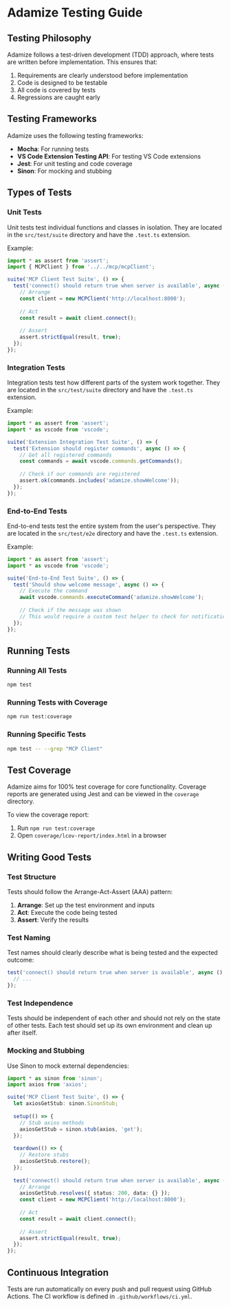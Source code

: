 # Adamize Testing Guide

## Testing Philosophy

Adamize follows a test-driven development (TDD) approach, where tests are written before implementation. This ensures that:

1. Requirements are clearly understood before implementation
2. Code is designed to be testable
3. All code is covered by tests
4. Regressions are caught early

## Testing Frameworks

Adamize uses the following testing frameworks:

- **Mocha**: For running tests
- **VS Code Extension Testing API**: For testing VS Code extensions
- **Jest**: For unit testing and code coverage
- **Sinon**: For mocking and stubbing

## Types of Tests

### Unit Tests

Unit tests test individual functions and classes in isolation. They are located in the `src/test/suite` directory and have the `.test.ts` extension.

Example:

```typescript
import * as assert from 'assert';
import { MCPClient } from '../../mcp/mcpClient';

suite('MCP Client Test Suite', () => {
  test('connect() should return true when server is available', async () => {
    // Arrange
    const client = new MCPClient('http://localhost:8000');
    
    // Act
    const result = await client.connect();
    
    // Assert
    assert.strictEqual(result, true);
  });
});
```

### Integration Tests

Integration tests test how different parts of the system work together. They are located in the `src/test/suite` directory and have the `.test.ts` extension.

Example:

```typescript
import * as assert from 'assert';
import * as vscode from 'vscode';

suite('Extension Integration Test Suite', () => {
  test('Extension should register commands', async () => {
    // Get all registered commands
    const commands = await vscode.commands.getCommands();
    
    // Check if our commands are registered
    assert.ok(commands.includes('adamize.showWelcome'));
  });
});
```

### End-to-End Tests

End-to-end tests test the entire system from the user's perspective. They are located in the `src/test/e2e` directory and have the `.test.ts` extension.

Example:

```typescript
import * as assert from 'assert';
import * as vscode from 'vscode';

suite('End-to-End Test Suite', () => {
  test('Should show welcome message', async () => {
    // Execute the command
    await vscode.commands.executeCommand('adamize.showWelcome');
    
    // Check if the message was shown
    // This would require a custom test helper to check for notifications
  });
});
```

## Running Tests

### Running All Tests

```bash
npm test
```

### Running Tests with Coverage

```bash
npm run test:coverage
```

### Running Specific Tests

```bash
npm test -- --grep "MCP Client"
```

## Test Coverage

Adamize aims for 100% test coverage for core functionality. Coverage reports are generated using Jest and can be viewed in the `coverage` directory.

To view the coverage report:

1. Run `npm run test:coverage`
2. Open `coverage/lcov-report/index.html` in a browser

## Writing Good Tests

### Test Structure

Tests should follow the Arrange-Act-Assert (AAA) pattern:

1. **Arrange**: Set up the test environment and inputs
2. **Act**: Execute the code being tested
3. **Assert**: Verify the results

### Test Naming

Test names should clearly describe what is being tested and the expected outcome:

```typescript
test('connect() should return true when server is available', async () => {
  // ...
});
```

### Test Independence

Tests should be independent of each other and should not rely on the state of other tests. Each test should set up its own environment and clean up after itself.

### Mocking and Stubbing

Use Sinon to mock external dependencies:

```typescript
import * as sinon from 'sinon';
import axios from 'axios';

suite('MCP Client Test Suite', () => {
  let axiosGetStub: sinon.SinonStub;
  
  setup(() => {
    // Stub axios methods
    axiosGetStub = sinon.stub(axios, 'get');
  });
  
  teardown(() => {
    // Restore stubs
    axiosGetStub.restore();
  });
  
  test('connect() should return true when server is available', async () => {
    // Arrange
    axiosGetStub.resolves({ status: 200, data: {} });
    const client = new MCPClient('http://localhost:8000');
    
    // Act
    const result = await client.connect();
    
    // Assert
    assert.strictEqual(result, true);
  });
});
```

## Continuous Integration

Tests are run automatically on every push and pull request using GitHub Actions. The CI workflow is defined in `.github/workflows/ci.yml`.

